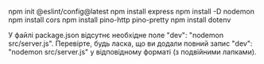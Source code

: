 npm init @eslint/config@latest
npm install express
npm install -D nodemon
npm install cors
npm install pino-http pino-pretty
npm install dotenv

У файлі package.json відсутнє необхідне поле "dev": "nodemon src/server.js". Перевірте, будь ласка, що ви додали повний запис "dev": "nodemon src/server.js" у відповідному форматі (з подвійними лапками).
